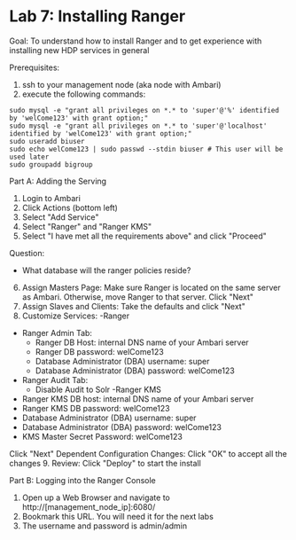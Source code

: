 # Lab 7: Installing Ranger

Goal: To understand how to install Ranger and to get experience with installing new HDP services in general

Prerequisites:

1. ssh to your management node (aka node with Ambari)
2. execute the following  commands:
```
sudo mysql -e "grant all privileges on *.* to 'super'@'%' identified by 'welCome123' with grant option;"
sudo mysql -e "grant all privileges on *.* to 'super'@'localhost' identified by 'welCome123' with grant option;"
sudo useradd biuser
sudo echo welCome123 | sudo passwd --stdin biuser # This user will be used later
sudo groupadd bigroup
```

Part A: Adding the Serving

1. Login to Ambari
2. Click Actions (bottom left)
3. Select "Add Service"
4. Select "Ranger" and "Ranger KMS"
5. Select "I have met all the requirements above" and click "Proceed"

Question:

- What database will the ranger policies reside?

6. Assign Masters Page: Make sure Ranger is located on the same server as Ambari.  Otherwise, move Ranger to that server.  Click "Next" 
7. Assign Slaves and Clients: Take the defaults and click "Next"
8. Customize Services:
-Ranger
  - Ranger Admin Tab:
    - Ranger DB Host: internal DNS name of your Ambari server
    - Ranger DB password: welCome123
    - Database Administrator (DBA) username: super
    - Database Administrator (DBA) password: welCome123
  - Ranger Audit Tab:
    - Disable Audit to Solr
-Ranger KMS
  - Ranger KMS DB host: internal DNS name of your Ambari server
  - Ranger KMS DB password: welCome123
  - Database Administrator (DBA) username: super
  - Database Administrator (DBA) password: welCome123
  - KMS Master Secret Password: welCome123

Click "Next"
Dependent Configuration Changes: Click "OK" to accept all the changes 
9. Review: Click "Deploy" to start the install
 
 
 Part B: Logging into the Ranger Console
 
 1. Open up a Web Browser and navigate to http://[management_node_ip]:6080/
 2. Bookmark this URL.  You will need it for the next labs
 3. The username and password is admin/admin
 
 
 
 

